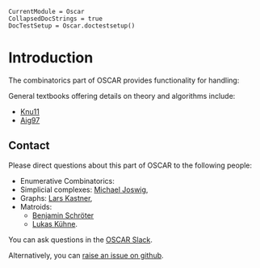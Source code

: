 ```@meta
CurrentModule = Oscar
CollapsedDocStrings = true
DocTestSetup = Oscar.doctestsetup()
```

# Introduction

The combinatorics part of OSCAR provides functionality for handling:


General textbooks offering details on theory and algorithms include:
- [Knu11](@cite)
- [Aig97](@cite)

## Contact

Please direct questions about this part of OSCAR to the following people:
* Enumerative Combinatorics:
* Simplicial complexes: [Michael Joswig](https://page.math.tu-berlin.de/~joswig/),
* Graphs: [Lars Kastner](https://lkastner.github.io/),
* Matroids:
    * [Benjamin Schröter](https://www.math.uni-frankfurt.de/~schroete/)
    * [Lukas Kühne](https://www.math.uni-bielefeld.de/~lkuehne/).

You can ask questions in the [OSCAR Slack](https://www.oscar-system.org/community/#slack).

Alternatively, you can [raise an issue on github](https://www.oscar-system.org/community/#how-to-report-issues).
